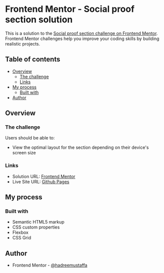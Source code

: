 # Frontend Mentor - Social proof section solution

This is a solution to the [Social proof section challenge on Frontend Mentor](https://www.frontendmentor.io/challenges/social-proof-section-6e0qTv_bA). Frontend Mentor challenges help you improve your coding skills by building realistic projects.

## Table of contents

- [Overview](#overview)
  - [The challenge](#the-challenge)
  - [Links](#links)
- [My process](#my-process)
  - [Built with](#built-with)
- [Author](#author)

## Overview

### The challenge

Users should be able to:

- View the optimal layout for the section depending on their device's screen size

### Links

- Solution URL: [Frontend Mentor](https://www.frontendmentor.io/solutions/social-proof-section-using-flexbox-and-grid-241Qy_mBCv)
- Live Site URL: [Github Pages](https://hadreemustaffa.github.io/social-proof-section/)

## My process

### Built with

- Semantic HTML5 markup
- CSS custom properties
- Flexbox
- CSS Grid

## Author

- Frontend Mentor - [@hadreemustaffa](https://www.frontendmentor.io/profile/hadreemustaffa)
